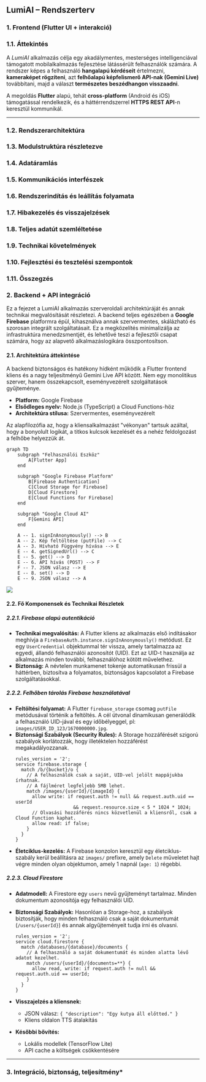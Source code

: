 ## LumiAI – Rendszerterv
### 1. Frontend (Flutter UI + interakció)


### **1.1. Áttekintés**

A *LumiAI* alkalmazás célja egy akadálymentes, mesterséges intelligenciával támogatott mobilalkalmazás fejlesztése látássérült felhasználók számára.
A rendszer képes a felhasználó **hangalapú kérdéseit** értelmezni, **kameraképet rögzíteni**, azt **felhőalapú képfelismerő API-nak (Gemini Live)** továbbítani, majd a választ **természetes beszédhangon visszaadni**.

A megoldás **Flutter** alapú, tehát **cross-platform** (Android és iOS) támogatással rendelkezik, és a háttérrendszerrel **HTTPS REST API**-n keresztül kommunikál.

---
 

### **1.2. Rendszerarchitektúra**


### **1.3. Modulstruktúra részletezve**

### **1.4. Adatáramlás**


### **1.5. Kommunikációs interfészek**

### **1.6. Rendszerindítás és leállítás folyamata**

### **1.7. Hibakezelés és visszajelzések**

### **1.8. Teljes adatút szemléltetése**


### **1.9. Technikai követelmények**

### **1.10. Fejlesztési és tesztelési szempontok**


### **1.11. Összegzés**



### 2. Backend + API integráció

Ez a fejezet a LumiAI alkalmazás szerveroldali architektúráját és annak technikai megvalósítását részletezi. A backend teljes egészében a **Google Firebase** platformra épül, kihasználva annak szervermentes, skálázható és szorosan integrált szolgáltatásait. Ez a megközelítés minimalizálja az infrastruktúra menedzsmentjét, és lehetővé teszi a fejlesztői csapat számára, hogy az alapvető alkalmazáslogikára összpontosítson.


#### 2.1. Architektúra áttekintése

A backend biztonságos és hatékony hídként működik a Flutter frontend kliens és a nagy teljesítményű Gemini Live API között. Nem egy monolitikus szerver, hanem összekapcsolt, eseményvezérelt szolgáltatások gyűjteménye.

*   **Platform:** Google Firebase
*   **Elsődleges nyelv:** Node.js (TypeScript) a Cloud Functions-höz
*   **Architektúra stílusa:** Szervermentes, eseményvezérelt

Az alapfilozófia az, hogy a kliensalkalmazást "vékonyan" tartsuk azáltal, hogy a bonyolult logikát, a titkos kulcsok kezelését és a nehéz feldolgozást a felhőbe helyezzük át.

```mermaid
graph TD
    subgraph "Felhasználói Eszköz"
        A[Flutter App]
    end

    subgraph "Google Firebase Platform"
        B[Firebase Authentication]
        C[Cloud Storage for Firebase]
        D[Cloud Firestore]
        E[Cloud Functions for Firebase]
    end

    subgraph "Google Cloud AI"
        F[Gemini API]
    end

    A -- 1. signInAnonymously() --> B
    A -- 2. Kép feltöltése (putFile) --> C
    A -- 3. Hívható Függvény hívása --> E
    E -- 4. getSignedUrl() --> C
    E -- 5. get() --> D
    E -- 6. API hívás (POST) --> F
    F -- 7. JSON válasz --> E
    E -- 8. set() --> D
    E -- 9. JSON válasz --> A
```
[![](https://mermaid.ink/img/pako:eNp9kk9v2jAYxr_KK5-YBBEJ-UcOk1IgXTdpRaK7jPTgEpNEdezIsasB4sP0yGGnSj3tli82h5Q2E2iWIsXv83sev_6zQyueEBSgVOAyg7tpzECPSj20hRhFhGa42rL6mdYvOcyq7WP9uo1RCzYjXEZUSUkEhGV539YJS2J2lnXNeUoJRLkgD7giMKdYrrkoumlXy3c5VDIjTOYrLHPO7j-YyXJCuUpgIbnAKQGd8R7awaZvWCNVGu1qs5Om2KpJry6F_HcXrT-86TYfLa9JkbMcwvnNeUYIgwGYBlR5ym5YyDjbFFxVdNP7pJXPcNXBLAO-1YcS1oTK-lV_B30gvVLJKKekxScdfGTAl_r3U4Zl_QJR_SdNn-oD20Cmi_VzhY-GWWuYNQbbgJTIhe6EJD8E7f0TeSScI_EmTDuCazTbO0VDb367uGupqKWihvIM-Lq4_Q6aofr9nDXg63O4GD--YAxjhvr6jeYJCqRQpI8KIgrcTNGu8cZIP5WCxCjQvwkWj82t7LWnxOwn58XJJrhKMxSsMa30TJUJlmSaY321H4i-MSImXDGJAsf1jhko2KFfKBiYpm9Yjue4jjX2TNu0_D7a6PpIV13XNW3fH40ty3NG-z7aHhc2DXto-t5w5Nu2bdlDZ_8XJfcN1Q?type=png)](https://mermaid.live/edit#pako:eNp9kk9v2jAYxr_KK5-YBBEJ-UcOk1IgXTdpRaK7jPTgEpNEdezIsasB4sP0yGGnSj3tli82h5Q2E2iWIsXv83sev_6zQyueEBSgVOAyg7tpzECPSj20hRhFhGa42rL6mdYvOcyq7WP9uo1RCzYjXEZUSUkEhGV539YJS2J2lnXNeUoJRLkgD7giMKdYrrkoumlXy3c5VDIjTOYrLHPO7j-YyXJCuUpgIbnAKQGd8R7awaZvWCNVGu1qs5Om2KpJry6F_HcXrT-86TYfLa9JkbMcwvnNeUYIgwGYBlR5ym5YyDjbFFxVdNP7pJXPcNXBLAO-1YcS1oTK-lV_B30gvVLJKKekxScdfGTAl_r3U4Zl_QJR_SdNn-oD20Cmi_VzhY-GWWuYNQbbgJTIhe6EJD8E7f0TeSScI_EmTDuCazTbO0VDb367uGupqKWihvIM-Lq4_Q6aofr9nDXg63O4GD--YAxjhvr6jeYJCqRQpI8KIgrcTNGu8cZIP5WCxCjQvwkWj82t7LWnxOwn58XJJrhKMxSsMa30TJUJlmSaY321H4i-MSImXDGJAsf1jhko2KFfKBiYpm9Yjue4jjX2TNu0_D7a6PpIV13XNW3fH40ty3NG-z7aHhc2DXto-t5w5Nu2bdlDZ_8XJfcN1Q)


#### 2.2. Fő Komponensek és Technikai Részletek

##### **2.2.1. Firebase alapú autentikáció**
*   **Technikai megvalósítás:** A Flutter kliens az alkalmazás első indításakor meghívja a `FirebaseAuth.instance.signInAnonymously()` metódust. Ez egy `UserCredential` objektummal tér vissza, amely tartalmazza az egyedi, állandó felhasználói azonosítót (UID). Ezt az UID-t használja az alkalmazás minden további, felhasználóhoz kötött művelethez.
*   **Biztonság:** A névtelen munkamenet tokenje automatikusan frissül a háttérben, biztosítva a folyamatos, biztonságos kapcsolatot a Firebase szolgáltatásokkal.

##### **2.2.2. Felhőben tárolás Firebase használatával**
*   **Feltöltési folyamat:** A Flutter `firebase_storage` csomag `putFile` metódusával történik a feltöltés. A cél útvonal dinamikusan generálódik a felhasználó UID-jával és egy időbélyeggel, pl: `images/USER_ID_123/1670000000.jpg`.
*   **Biztonsági Szabályok (Security Rules):** A Storage hozzáférését szigorú szabályok korlátozzák, hogy illetéktelen hozzáférést megakadályozzanak.
    ```
    rules_version = '2';
    service firebase.storage {
      match /b/{bucket}/o {
        // A felhasználók csak a saját, UID-vel jelölt mappájukba írhatnak.
        // A fájlméret legfeljebb 5MB lehet.
        match /images/{userId}/{imageId} {
          allow write: if request.auth != null && request.auth.uid == userId
                         && request.resource.size < 5 * 1024 * 1024;
          // Olvasási hozzáférés nincs közvetlenül a kliensről, csak a Cloud Function kaphat.
          allow read: if false;
        }
      }
    }
    ```
*   **Életciklus-kezelés:** A Firebase konzolon keresztül egy életciklus-szabály kerül beállításra az `images/` prefixre, amely `Delete` műveletet hajt végre minden olyan objektumon, amely 1 napnál (`age: 1`) régebbi.

##### **2.2.3. Cloud Firestore**
*   **Adatmodell:** A Firestore egy `users` nevű gyűjteményt tartalmaz. Minden dokumentum azonosítója egy felhasználói UID.
*   **Biztonsági Szabályok:** Hasonlóan a Storage-hoz, a szabályok biztosítják, hogy minden felhasználó csak a saját dokumentumát (`/users/{userId}`) és annak algyűjteményeit tudja írni és olvasni.
    ```
    rules_version = '2';
    service cloud.firestore {
      match /databases/{database}/documents {
        // A felhasználó a saját dokumentumát és minden alatta lévő adatot kezelhet.
        match /users/{userId}/{documents=**} {
          allow read, write: if request.auth != null && request.auth.uid == userId;
        }
      }
    }
    ```

    


* **Visszajelzés a kliensnek:**

  * JSON válasz: `{ "description": "Egy kutya áll előtted." }`
  * Kliens oldalon TTS átalakítás
* **Későbbi bővítés:**

  * Lokális modellek (TensorFlow Lite)
  * API cache a költségek csökkentésére

---
### 3. Integráció, biztonság, teljesítmény*
